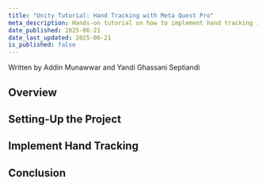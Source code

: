 ```yaml
---
title: "Unity Tutorial: Hand Tracking with Meta Quest Pro"
meta_description: Hands-on tutorial on how to implement hand tracking in Unity using Meta Quest Pro, including setup, code examples, and tips for effective hand tracking.
date_published: 2025-06-21
date_last_updated: 2025-06-21
is_published: false
---
```


<p class="text-gray-400">Written by Addin Munawwar and Yandi Ghassani Septiandi<p>

## Overview
## Setting-Up the Project
## Implement Hand Tracking
## Conclusion